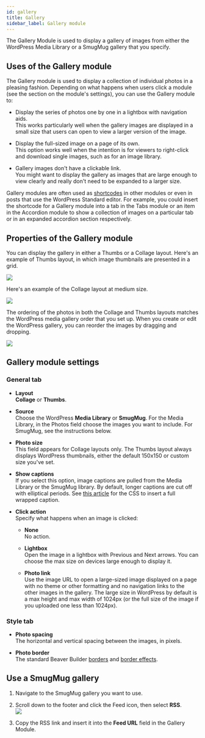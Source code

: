 ```yaml
---
id: gallery
title: Gallery
sidebar_label: Gallery module
---
```


The Gallery Module is used to display a gallery of images from either the
WordPress Media Library or a SmugMug gallery that you specify.

## Uses of the Gallery module

The Gallery module is used to display a collection of individual photos in a
pleasing fashion. Depending on what happens when users click a module (see the
section on the module's settings), you can use the Gallery module to:

  * Display the series of photos one by one in a lightbox with navigation aids.  
This works particularly well when the gallery images are displayed in a small
size that users can open to view a larger version of the image.

  * Display the full-sized image on a page of its own.  
This option works well when the intention is for viewers to right-click and
download single images, such as for an image library.

  * Gallery images don't have a clickable link.  
You might want to display the gallery as images that are large enough to view
clearly and really don't need to be expanded to a larger size.  

Gallery modules are often used as [shortcodes](/beaver-builder/advanced-builder-techniques/shortcodes/use-shortcodes-in-your-layouts.md) in other modules or even in posts that use the
WordPress Standard editor. For example, you could insert the shortcode for a
Gallery module into a tab in the Tabs module or an item in the Accordion
module to show a collection of images on a particular tab or in an expanded
accordion section respectively.

## Properties of the Gallery module

You can display the gallery in either a Thumbs or a Collage layout. Here's an
example of Thumbs layout, in which image thumbnails are presented in a grid.

![](/img/gallery-1.jpg)

Here's an example of the Collage layout at medium size.

![](/img/gallery-2.jpg)

The ordering of the photos in both the Collage and Thumbs layouts matches the
WordPress media gallery order that you set up. When you create or edit the
WordPress gallery, you can reorder the images by dragging and dropping.

![](/img/gallery-3.jpg)

## Gallery module settings

### General tab

* **Layout**  
**Collage** or **Thumbs**.

* **Source**  
Choose the WordPress **Media Library** or **SmugMug**. For the Media Library,
in the Photos field choose the images you want to include. For SmugMug, see
the instructions below.

* **Photo size**  
This field appears for Collage layouts only. The Thumbs layout always displays
WordPress thumbnails, either the default 150x150 or custom size you've set.

* **Show captions**  
If you select this option, image captions are pulled from the Media Library or
the SmugMug library. By default, longer captions are cut off with elliptical
periods. See [this article](/beaver-builder/layouts/modules/photo/display-full-captions-under-photos.md) for the CSS to insert a full wrapped caption.

* **Click action**  
Specify what happens when an image is clicked:

  * **None**  
No action.

  * **Lightbox**  
Open the image in a lightbox with Previous and Next arrows. You can choose the
max size on devices large enough to display it.

  * **Photo link**  
Use the image URL to open a large-sized image displayed on a page with no
theme or other formatting and no navigation links to the other images in the
gallery. The large size in WordPress by default is a max height and max width
of 1024px (or the full size of the image if you uploaded one less than
1024px).

### Style tab

* **Photo spacing**  
The horizontal and vertical spacing between the images, in pixels.  

* **Photo border**  
The standard Beaver Builder [borders](/beaver-builder/styles/effects/borders.md) and [border effects](/beaver-builder/styles/effects/radius-shadow.md).

## Use a SmugMug gallery

  1. Navigate to the SmugMug gallery you want to use.
  2. Scroll down to the footer and click the Feed icon, then select **RSS**.  
![](/img/gallery-4.png)

  3. Copy the RSS link and insert it into the **Feed URL** field in the Gallery Module.
